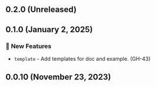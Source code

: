 ## 0.2.0 (Unreleased)
## 0.1.0 (January  2, 2025)

### :rocket: **New Features**

* `template` - Add templates for doc and example. (GH-43)

## 0.0.10 (November 23, 2023)
